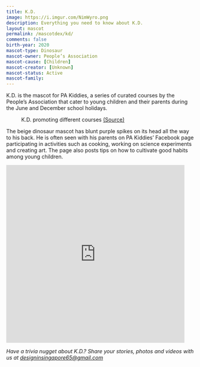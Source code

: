 ```yaml
---
title: K.D.
image: https://i.imgur.com/NimWyro.png
description: Everything you need to know about K.D.
layout: mascot
permalink: /mascotdex/kd/
comments: false
birth-year: 2020
mascot-type: Dinosaur
mascot-owner: People’s Association
mascot-cause: [Children]
mascot-creator: [Unknown]
mascot-status: Active
mascot-family: 
---
```


K.D. is the mascot for PA Kiddies, a series of curated courses by the People’s Association that cater to young children and their parents during the June and December school holidays.

<figure>
<img src="https://i.imgur.com/9YBNK1h.png" alt="">
<figcaption>K.D. promoting different courses <a href="https://www.facebook.com/photo/?fbid=569294972015060&set=a.437920595152499" target="_blank">(Source)</a></figcaption>
</figure>

The beige dinosaur mascot has blunt purple spikes on its head all the way to his back. He is often seen with his parents on PA Kiddies’ Facebook page participating in activities such as cooking, working on science experiments and creating art. The page also posts tips on how to cultivate good habits among young children.

<div class="video-responsive"> 
<iframe src="https://www.facebook.com/plugins/video.php?height=476&href=https%3A%2F%2Fwww.facebook.com%2FPAKiddies%2Fvideos%2F954378342530664%2F&show_text=false&width=476&t=0" width="476" height="476" style="border:none;overflow:hidden" scrolling="no" frameborder="0" allowfullscreen="true" allow="autoplay; clipboard-write; encrypted-media; picture-in-picture; web-share" allowFullScreen="true"></iframe> </div>

<i>Have a trivia nugget about K.D.? Share your stories, photos and videos with us at designinsingapore65@gmail.com</i>

